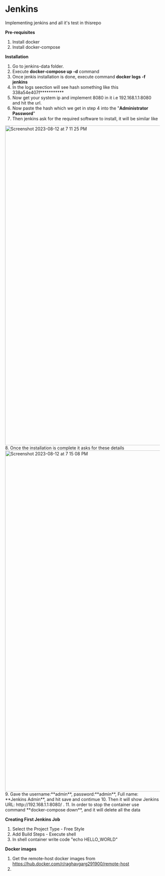 # Jenkins
Implementing jenkins and all it's test in thisrepo


**Pre-requisites**
1. Install docker
2. Install docker-compose


**Installation**

1. Go to jenkins-data folder.
2. Execute **docker-compose up -d** command
3. Once jenkis installation is done, execute command **docker logs -f jenkins**
4. In the logs seection will see hash something like this 338a54e407f***********
5. Now get your system ip and implement 8080 in it i.e
    192.168.1.1:8080 and hit the url.
6. Now paste the hash which we get in step 4 into the "**Administrator Password**"
7. Then jenkins ask for the required software to install, it will be similar like
<img width="1037" alt="Screenshot 2023-08-12 at 7 11 25 PM" src="https://github.com/raghavgarg1996/Jenkins/assets/117148030/c37a8bb4-d469-4f0a-9f98-bcb6f179e969">
8. Once the installation is complete it asks for these details
<img width="1106" alt="Screenshot 2023-08-12 at 7 15 08 PM" src="https://github.com/raghavgarg1996/Jenkins/assets/117148030/c27389ed-8a91-4807-a263-701c4076483f">
9. Gave the username:**admin**, password:**admin**, Full name: **Jenkins Admin**, and hit save and contimue
10. Then it will show Jenkins URL: http://192.168.1.1:8080/ .
11. In order to stop the container use command **docker-compose down**, and it will delete all the data



**Creating First Jenkins Job**

1. Select the Project Type - Free Style
2. Add Build Steps - Execute shell
3. In shell container write code "echo HELLO_WORLD"

**Docker images**

1. Get the remote-host docker images from
   https://hub.docker.com/r/raghavgarg291900/remote-host
2. 